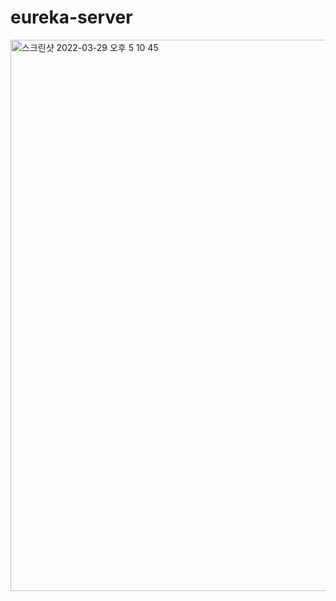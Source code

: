 # eureka-server

<img width="882" alt="스크린샷 2022-03-29 오후 5 10 45" src="https://user-images.githubusercontent.com/1306094/160565217-633c2cf3-593f-49eb-ae23-535e6db0206b.png">

